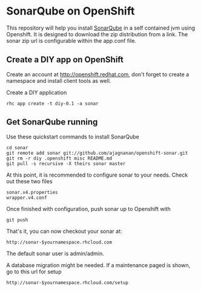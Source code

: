 SonarQube on OpenShift
============================

This repository will help you install [SonarQube](http://www.sonarqube.org) in a self contained jvm using Openshift. It is designed to download the
zip distribution from a link. The sonar zip url is configurable within the app.conf file.

Create a DIY app on OpenShift
----------------------------

Create an account at http://openshift.redhat.com, don't forget to create a namespace and install client tools as well.

Create a DIY application

    rhc app create -t diy-0.1 -a sonar

Get SonarQube running
----------------------------
Use these quickstart commands to install SonarQube

    cd sonar
    git remote add sonar git://github.com/ajagnanan/openshift-sonar.git
    git rm -r diy .openshift misc README.md
    git pull -s recursive -X theirs sonar master

At this point, it is recommended to configure sonar to your needs. Check out these two files

    sonar.v4.properties
    wrapper.v4.conf

Once finished with configuration, push sonar up to Openshift with

    git push

That's it, you can now checkout your sonar at:

    http://sonar-$yournamespace.rhcloud.com

The default sonar user is admin/admin.

A database migration might be needed. If a maintenance paged is shown, go to this url for setup

    http://sonar-$yournamespace.rhcloud.com/setup